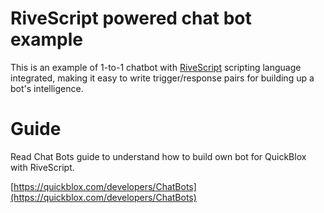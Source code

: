 # RiveScript powered chat bot example

This is an example of 1-to-1 chatbot with [RiveScript](https://www.rivescript.com)  scripting language integrated, making it easy to write trigger/response pairs for building up a bot's intelligence.

# Guide
Read Chat Bots guide to understand how to build own bot for QuickBlox with RiveScript.

[https://quickblox.com/developers/ChatBots](https://quickblox.com/developers/ChatBots)
